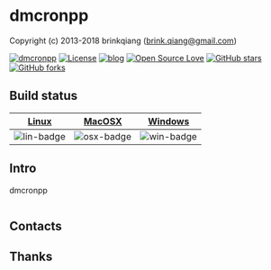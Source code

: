 # dmcronpp

Copyright (c) 2013-2018 brinkqiang (brink.qiang@gmail.com)

[![dmcronpp](https://img.shields.io/badge/brinkqiang-dmcronpp-blue.svg?style=flat-square)](https://github.com/brinkqiang/dmcronpp)
[![License](https://img.shields.io/badge/license-MIT-brightgreen.svg)](https://github.com/brinkqiang/dmcronpp/blob/master/LICENSE)
[![blog](https://img.shields.io/badge/Author-Blog-7AD6FD.svg)](https://brinkqiang.github.io/)
[![Open Source Love](https://badges.frapsoft.com/os/v3/open-source.png)](https://github.com/brinkqiang)
[![GitHub stars](https://img.shields.io/github/stars/brinkqiang/dmcronpp.svg?label=Stars)](https://github.com/brinkqiang/dmcronpp) 
[![GitHub forks](https://img.shields.io/github/forks/brinkqiang/dmcronpp.svg?label=Fork)](https://github.com/brinkqiang/dmcronpp)

## Build status
| [Linux][lin-link] | [MacOSX][osx-link] | [Windows][win-link] |
| :---------------: | :----------------: | :-----------------: |
| ![lin-badge]      | ![osx-badge]       | ![win-badge]        |

[lin-badge]: https://travis-ci.org/brinkqiang/dmcronpp.svg?branch=master "Travis build status"
[lin-link]:  https://travis-ci.org/brinkqiang/dmcronpp "Travis build status"
[osx-badge]: https://travis-ci.org/brinkqiang/dmcronpp.svg?branch=master "Travis build status"
[osx-link]:  https://travis-ci.org/brinkqiang/dmcronpp "Travis build status"
[win-badge]: https://ci.appveyor.com/api/projects/status/github/brinkqiang/dmcronpp?branch=master&svg=true "AppVeyor build status"
[win-link]:  https://ci.appveyor.com/project/brinkqiang/dmcronpp "AppVeyor build status"

## Intro
dmcronpp
```cpp
```
## Contacts

## Thanks
